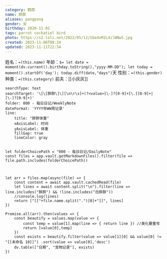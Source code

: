 ```yaml
---
category: 鹦鹉
name: 胖胖
aliases: pangpang
gender: 女
birthday: 2020-11-01
tags: parrot cockatiel bird
photo: https://s2.loli.net/2022/05/12/SbedxM2L4ilWNw5.jpg
created: 2023-11-06T08:24
updated: 2023-11-11T22:54
---
```


姓名：`=(this.name)`
年龄：`$= let date = moment(dv.current().birthday.toString(),"yyyy-MM-DD"); let today = moment().startOf('day'); today.diff(date,"days")`天
性别：`=(this.gender)`
种类：`=(this.category)`
前夫：[[小灰灰]]

```tracker
searchType: text
searchTarget: '\[\[胖胖\]\][\n\r\s]+(?<value>[\-]?[0-9]+[\.][0-9]+|[\-]?[0-9]+)'
folder: 000 - 每日日记/WeeklyNote
dateFormat: 'YYYY年WW周记录'
line:
    title: "胖胖体重"
    xAxisLabel: 时间
    yAxisLabel: 体重
    fillGap: true
    lineColor: gray
```

```dataviewjs

let folderChoicePath = "000 - 每日日记/DailyNote"
const files = app.vault.getMarkdownFiles().filter(file => file.path.includes(folderChoicePath))



let arr = files.map(async(file) => {
    const content = await app.vault.cachedRead(file)
    let lines = await content.split("\n").filter(line => line.includes("胖胖") && !line.includes("白胖胖"))
    //console.log(lines)
    return ["[["+file.name.split(".")[0]+"]]", lines]
})

Promise.all(arr).then(values => {
    const beautify = values.map(value => {
        const temp = value[1].map(line => { return line }) //美化要重写
        return [value[0],temp]
    })
    const exists = beautify.filter(value => value[1][0] && value[0] != "[[未命名 10]]") .sort(value => value[0],'desc')
    dv.table(["日期", "宠物记录"], exists)
})
```
